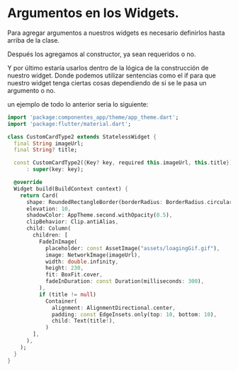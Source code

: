 # Argumentos en los Widgets.

Para agregar argumentos a nuestros widgets es necesario definirlos hasta arriba de la clase.

Después los agregamos al constructor, ya sean requeridos o no.

Y por último estaría usarlos dentro de la lógica de la construcción de nuestro widget. Donde podemos utilizar sentencias como el if para que nuestro widget tenga ciertas cosas dependiendo de si se le pasa un argumento o no.

un ejemplo de todo lo anterior seria lo siguiente:

```dart
import 'package:componentes_app/theme/app_theme.dart';
import 'package:flutter/material.dart';

class CustomCardType2 extends StatelessWidget {
  final String imageUrl;
  final String? title;

  const CustomCardType2({Key? key, required this.imageUrl, this.title})
      : super(key: key);

  @override
  Widget build(BuildContext context) {
    return Card(
      shape: RoundedRectangleBorder(borderRadius: BorderRadius.circular(15)),
      elevation: 10,
      shadowColor: AppTheme.second.withOpacity(0.5),
      clipBehavior: Clip.antiAlias,
      child: Column(
        children: [
          FadeInImage(
            placeholder: const AssetImage("assets/loagingGif.gif"),
            image: NetworkImage(imageUrl),
            width: double.infinity,
            height: 230,
            fit: BoxFit.cover,
            fadeInDuration: const Duration(milliseconds: 300),
          ),
          if (title != null)
            Container(
              alignment: AlignmentDirectional.center,
              padding: const EdgeInsets.only(top: 10, bottom: 10),
              child: Text(title!),
            )
        ],
      ),
    );
  }
}
```